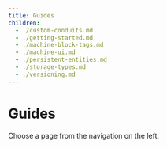 ```yaml
---
title: Guides
children:
  - ./custom-conduits.md
  - ./getting-started.md
  - ./machine-block-tags.md
  - ./machine-ui.md
  - ./persistent-entities.md
  - ./storage-types.md
  - ./versioning.md
---
```


# Guides

Choose a page from the navigation on the left.
